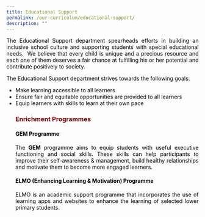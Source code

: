 ```yaml
---
title: Educational Support
permalink: /our-curriculum/educational-support/
description: ""
---
```

<p style="text-align: justify;"><span style="color: #000000;">The Educational Support department spearheads efforts in building an inclusive school culture and supporting students with special educational needs.&nbsp; We believe that every child is unique and a precious resource and each one of them deserves a fair chance at fulfilling his or her potential and contribute positively to society.</span></p>
<p style="text-align: justify;"><span style="color: #000000;">The Educational Support department strives towards the following goals:</span></p>
<ul style="text-align: justify;">
<li><span style="color: #000000;">Make learning accessible to all learners</span></li>
<li><span style="color: #000000;">Ensure fair and equitable opportunities are provided to all learners</span></li>
<li><span style="color: #000000;">Equip learners with skills to learn at their own pace</span></li>
<h3 style="text-align: justify;"><strong><span style="color: #800000;">Enrichment Programmes</span></strong></h3>	
<h4 style="text-align: justify;"><span style="color: #000000;"><strong>GEM Programme</strong></span></h4>
<p style="text-align: justify;"><span style="color: #000000;">The <strong>GEM</strong> programme aims to equip students with useful executive functioning and social skills. These skills can help participants to improve their self-awareness &amp; management, build healthy relationships and motivate them to become more engaged learners.</span></p>
<h4 style="text-align: justify;"><span style="color: #000000;"><strong>ELMO (Enhancing Learning &amp; Motivation) Programme</strong></span></h4>
<p style="text-align: justify;"><span style="color: #000000;">ELMO is an academic support programme that incorporates the use of learning apps and websites to enhance the learning of selected lower primary students.</span></p>